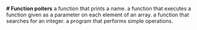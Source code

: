 **# Function poiters**
a function that prints a name.
a function that executes a function given as a parameter on each element of an array.
a function that searches for an integer.
a program that performs simple operations.
